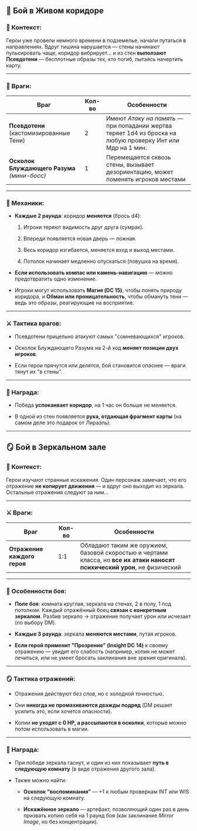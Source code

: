 ## 🧬 **Бой в Живом коридоре**

### 📍 Контекст:

Герои уже провели немного времени в подземелье, начали путаться в направлениях. Вдруг тишина нарушается — стены начинают пульсировать чаще, коридор вибрирует... и из стен **выползают Псевдотени** — бесплотные образы тех, кто погиб, пытаясь начертить карту.

---

### 👻 Враги:

| Враг                                         | Кол-во | Особенности                                                                                                 |
| -------------------------------------------- | ------ | ----------------------------------------------------------------------------------------------------------- |
| **Псевдотени** (кастомизированные Тени)      | 2      | Имеют _Атаку на память_ — при попадании жертва теряет 1d4 из броска на любую проверку Инт или Мдр на 1 мин. |
| **Осколок Блуждающего Разума** _(мини-босс)_ | 1      | Перемещается сквозь стены, вызывает дезориентацию, может поменять игроков местами                           |

---

### 🧠 Механики:

- **Каждые 2 раунда**: коридор **меняется** (брось d4):
    
    1. Игроки теряют видимость друг друга (сумрак).
        
    2. Впереди появляется новая дверь — ложная.
        
    3. Весь коридор изгибается, меняется вход и выход местами.
        
    4. Потолок начинает медленно опускаться (ловушка на время).
        
- **Если использовать компас или камень-навигацию** — можно предотвратить одно изменение.
    
- Игроки могут использовать **Магия (DC 15)**, чтобы понять природу коридора, и **Обман или проницательность**, чтобы обмануть тени — ведь это образы, реагирующие на восприятие.
    

---

### ⚔️ Тактика врагов:

- Псевдотени прицельно атакуют самых "сомневающихся" игроков.
    
- Осколок Блуждающего Разума на 2-й ход **меняет позиции двух игроков**.
    
- Если герои прячутся или делятся, бой становится опаснее — враги тянут их "в стены".
    

---

### 🎁 Награда:

- Победа **успокаивает коридор**, на 1 час он больше не меняется.
    
- В одной из стен появляется **рука, отдающая фрагмент карты** (на самом деле это подарок от Лираэль).
    

---

## 🪞 **Бой в Зеркальном зале**

### 📍 Контекст:

Герои изучают странные искажения. Один персонаж замечает, что его отражение **не копирует движения** — и вдруг оно выходит из зеркала. Остальные отражения следуют за ним...

---

### ⚔️ Враги:

| Враг                        | Кол-во | Особенности                                                                                                                |
| --------------------------- | ------ | -------------------------------------------------------------------------------------------------------------------------- |
| **Отражение каждого героя** | 1:1    | Обладают таким же оружием, базовой скоростью и чертами класса, но **все их атаки наносят психический урон**, не физический |


---

### 🧠 Особенности боя:

- **Поле боя**: комната круглая, зеркала на стенах, 2 в полу, 1 под потолком. Каждый отражённый боец **связан с конкретным зеркалом**. Разбив зеркало → отражение получает урон или исчезает (по выбору DM).
    
- **Каждые 3 раунда**: зеркала **меняются местами**, путая игроков.
    
- **Если герой применит "Прозрение" (Insight DC 14)** к своему отражению — увидит его слабость (например, копия не может лечиться, или не умеет бросать заклинания вне зрения оригинала).
    

---

### 🪞 Тактика отражений:

- Отражения действуют _без слов_, но с холодной точностью.
    
- Они **никогда не промахиваются дважды подряд** (DM решает усилить это, если хочется опасности).
    
- Копии **не уходят с 0 HP, а рассыпаются в осколки**, которые можно потом использовать в магии.
    

---

### 🎁 Награда:

- При победе зеркала гаснут, и один из них показывает **путь в следующую комнату** (в виде отражения другого зала).
    
- Также можно найти:
    
    - **Осколок "воспоминания"** — +1 к любым проверкам INT или WIS на следующую комнату.
        
    - **Искажённое зеркало** — артефакт, позволяющий один раз в день призвать копию себя на 1 раунд боя (как заклинание _Mirror Image_, но без концентрации).